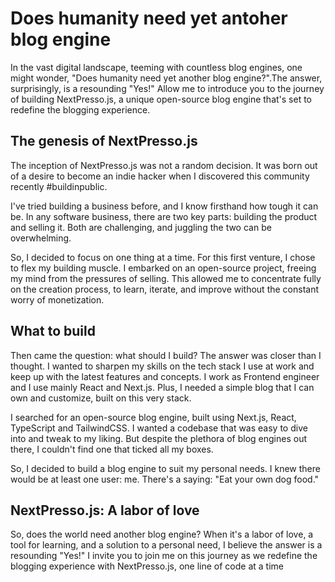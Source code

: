 # Does humanity need yet antoher blog engine

In the vast digital landscape, teeming with countless blog engines, one might wonder, "Does humanity need yet another blog engine?".The answer, surprisingly, is a resounding "Yes!" Allow me to introduce you to the journey of building NextPresso.js, a unique open-source blog engine that's set to redefine the blogging experience.

## The genesis of NextPresso.js

The inception of NextPresso.js was not a random decision. It was born out of a desire to become an indie hacker when I discovered this community recently #buildinpublic.

I've tried building a business before, and I know firsthand how tough it can be. In any software business, there are two key parts: building the product and selling it. Both are challenging, and juggling the two can be overwhelming.

So, I decided to focus on one thing at a time. For this first venture, I chose to flex my building muscle. I embarked on an open-source project, freeing my mind from the pressures of selling. This allowed me to concentrate fully on the creation process, to learn, iterate, and improve without the constant worry of monetization.

## What to build

Then came the question: what should I build? The answer was closer than I thought. I wanted to sharpen my skills on the tech stack I use at work and keep up with the latest features and concepts. I work as Frontend engineer and I use mainly React and Next.js. Plus, I needed a simple blog that I can own and customize, built on this very stack.

I searched for an open-source blog engine, built using Next.js, React, TypeScript and TailwindCSS. I wanted a codebase that was easy to dive into and tweak to my liking. But despite the plethora of blog engines out there, I couldn't find one that ticked all my boxes.

So, I decided to build a blog engine to suit my personal needs. I knew there would be at least one user: me. There's a saying: "Eat your own dog food."

## NextPresso.js: A labor of love

So, does the world need another blog engine? When it's a labor of love, a tool for learning, and a solution to a personal need, I believe the answer is a resounding "Yes!" I invite you to join me on this journey as we redefine the blogging experience with NextPresso.js, one line of code at a time
